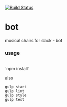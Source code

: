 [![Build Status](https://travis-ci.org/mchairs/bot.svg?branch=master)](https://travis-ci.org/mchairs/bot)

# bot

musical chairs for slack - bot

### usage
<br/>
`npm install`

also

`gulp start` <br/>
`gulp lint` <br/>
`gulp style` <br/>
`gulp test` </br>
